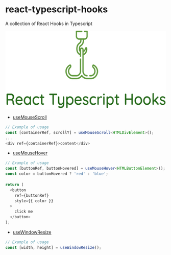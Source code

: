 # react-typescript-hooks
A collection of React Hooks in Typescript

<p align="center">
  <img width="562" height="245" src="./logo.png">
</p>

* [useMouseScroll](https://gist.github.com/ivanstnsk/e775d28ebd0dff06981cc7b65e2238d9)
```ts
// Example of usage
const [containerRef, scrollY] = useMouseScroll<HTMLDivElement>();
...
<div ref={containerRef}>content</div>
```

* [useMouseHover](https://gist.github.com/ivanstnsk/08339e994662618568b0235d3b517055)
```ts
// Example of usage
const [buttonRef, buttonHovered] = useMouseHover<HTMLButtonElement>();
const color = buttonHovered ? 'red' : 'blue';

return (
  <button
    ref={buttonRef}
    style={{ color }}
  >
    click me
  </button>
);
```

* [useWindowResize](https://gist.github.com/ivanstnsk/c3ba1edf00d07fab9afa3f61a95193a8)
```ts
// Example of usage
const [width, height] = useWindowResize(); 
```

